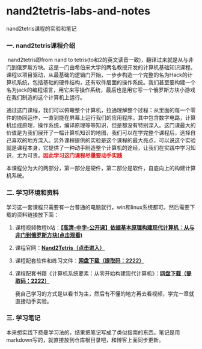 # nand2tetris-labs-and-notes

nand2tetris课程的实验和笔记

### 一. nand2tetris课程介绍

​	    nand2tetris即from nand to tetris(to和2的英文读音一致)，翻译过来就是从与非门到俄罗斯方块。这是一门由希伯来大学的两名教授开发的计算机基础知识课程。课程以项目驱动，从最基础的逻辑门开始，一步步构造一个完整的名为Hack的计算机系统，包括基础的硬件结构，还有软件层面的操作系统。我们甚至要构建一个名为jack的编程语言，用它来写操作系统，最后也是用它写一个俄罗斯方块小游戏在我们制造的这个计算机上运行。

​		通过这门课程，我们可以俯瞰整个计算机，拉通理解整个过程：从里面的每一个零件的协同运作，一直到能在屏幕上运行我们的应用程序。其中包含数字电路，计算机组成原理，操作系统，编译原理等等知识，但是都没有特别深入。这门课最大的价值是为我们展开了一幅计算机知识的地图，我们可以在学完整个课程后，选择自己喜欢的地方深入。另外课程提供的实验是这个课程的最大亮点，可以说这个实验就是课程本身，它提供了一种动手制造整个计算机的途经，让我们在实践中学习知识，尤为可贵。<b style="color:red">因此学习这门课程尽量要动手实践</b>

​		本课程分为大的两部分，第一部分是硬件，第二部分是软件，自底向上的构建计算机系统。

### 二. 学习环境和资料

学习这一套课程只需要有一台普通的电脑就行，win和linux系统都可。然后需要下载的资料链接放下面：

1. 课程视频教程b站：<b>[【高清-中字-公开课】依据基本原理构建现代计算机：从与非门到俄罗斯方块(点击观看)](https://www.bilibili.com/video/BV1KJ411s7QJ/?share_source=copy_web&vd_source=c0b7e2971676981be548dbddf193bcc9)</b> 

2. 课程官网：<b>[Nand2Tetris（点击进入）](https://www.nand2tetris.org/)</b>

3. 课程配套软件和练习文件：<b>[网盘下载（提取码：2222）](https://pan.baidu.com/s/1oX45mzHeQREl9IGp6YQe6g?pwd=2222)</b>

4. 课程配套书籍《计算机系统要素：从零开始构建现代计算机》：<b>[网盘下载（提取码：2222）](https://pan.baidu.com/s/1yxG3ENOcnZrpe7BNoTsBfA?pwd=2222)</b>

   我自己学习的方式是以看书为主，然后有不懂的地方再去看视频，学完一章就直接动手实验。

### 三. 学习笔记

本来想实践下费曼学习法的，结果把笔记写成了类似指南的东西。笔记是用markdown写的，就直接放到仓库根目录吧，和博客上面同步更新。